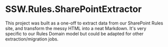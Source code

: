 # SSW.Rules.SharePointExtractor
This project was built as a one-off to extract data from our SharePoint Rules site, and transform the messy HTML into a neat Markdown. It's very specific to our Rules Domain model but could be adapted for other extraction/migration jobs.

